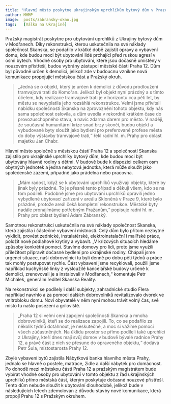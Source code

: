 ```yaml
---
title: "Hlavní město poskytne ukrajinským uprchlíkům bytový dům v Praze 12"
author: MHMP
image: 	posts/zabransky-okno.jpg
tags:   [Válka na Ukrajině]
---
```


Pražský magistrát poskytne pro ubytování uprchlíků z Ukrajiny bytový dům v Modřanech. Díky rekonstrukci, kterou uskutečnila na své náklady společnost Skanska, se podařilo v krátké době zajistit opravy a vybavení domu, kde budou moci být ubytováni lidé prchající před ruskou agresí v osmi bytech. Vhodné osoby pro ubytování, které jsou dočasně umístěny v nouzovém přístřeší, budou vybrány zástupci městské části Praha 12. Dům byl původně určen k demolici, jelikož zde v budoucnu vznikne nová komunikace propojující městskou část a Pražský okruh.

> „Jedná se o objekt, který je určen k demolici z důvodu prodloužení tramvajové trati do Komořan. Jelikož byl objekt nyní prázdný a s tímto účelem, kdy realizace tramvajové trati je v horizontu cca pěti let, by městu se nevyplatila jeho rozsáhlá rekonstrukce. Velmi jsme přivítali nabídku společnosti Skanska na zprovoznění tohoto objektu, kdy nás sama společnost oslovila, a dům uvedla v rekordně krátkém čase do provozuschopného stavu, a navíc zdarma darem pro město. V naději, že současná humanitární krize snad brzy skončí, budou objekt a vybudované byty sloužit jako bydleni pro preferované profese města do doby výstavby tramvajové trati,“ řekl radní hl. m. Prahy pro oblast majetku Jan Chabr.

Hlavní město společně s městskou částí Praha 12 a společností Skanska zajistilo pro ukrajinské uprchlíky bytový dům, kde budou moci být ubytovány hlavně rodiny s dětmi. V budově bude k dispozici celkem osm obytných jednotek a jedna nebytová jednotka, která může sloužit jako společenské zázemí, případně jako prádelna nebo pracovna.

> „Mám radost, když se k ubytování uprchlíků využívají objekty, které by jinak byly prázdné. To je přesně tento případ a děkuji všem, kdo se na tom podíleli. Podobně jsme pro ubytování uprchlíků opravili jedno vybydlené ubytovací zařízení v areálu Skloněná v Praze 9, které bylo prázdné, protože areál čeká kompletní rekonstrukce. Městské byty nadále pronajímáme potřebným Pražanům,“ popisuje radní hl. m. Prahy pro oblast bydlení Adam Zábranský.

Samotnou rekonstrukci uskutečnila na své náklady společnost Skanska, která zajistila i částečné vybavení místností. Celý dům bylo přitom nezbytné vyklidit, provést zednické, instalatérské, elektroinstalační i malířské práce, položit nové podlahové krytiny a vybavit. „V krizových situacích hledáme způsoby konkrétní pomoci. Stavíme domovy pro lidi, proto jsme využili příležitost připravit dočasné bydlení pro ukrajinské rodiny. Chápali jsme urgenci situace, naši dobrovolníci tu byli denně po dobu pěti týdnů a práce tak mohly postupovat rychle. Část vybavení jsme recyklovali, použili jsme například kuchyňské linky z vysloužilé kancelářské budovy určené k demolici, zrenovovali je a instalovali v Modřanech,“ komentuje Petr Michálek, generální ředitel Skanska Reality.

Na rekonstrukci se podílely i další subjekty, zahradnické studio Flera například navrhlo a za pomoci dalších dobrovolníků revitalizovalo dvorek ve vnitrobloku domu. Noví obyvatelé v něm nyní mohou trávit volný čas, své místo tu našlo posezení a griloviště.

> „Praha 12 si velmi cení zapojení společnosti Skanska a mnoha dobrovolníků, kteří se do realizace zapojili. To, co se podařilo za několik týdnů dotáhnout, je neskutečné, a moc si vážíme pomoci všech zúčastněných. Na úklidu prostor se přímo podíleli také uprchlíci z Ukrajiny, kteří dnes mají svůj domov v budově bývalé radnice Prahy 12, a právě část z nich se přesune do opraveného objektu,“ dodává Petr Šula, místostarosta Prahy 12.

Zbylé vybavení bytů zajistila Nábytková banka hlavního města Prahy, jednalo se hlavně o postele, matrace, židle a další nábytek pro domácnost. Po dohodě mezi městskou částí Praha 12 a pražským magistrátem bude vybírat vhodné osoby pro ubytování v tomto objektu z řad ukrajinských uprchlíků přímo městská část, kterým poskytuje dočasné nouzové přístřeší. Tento dům nebude sloužit k ubytování dlouhodobě, jelikož bude v následujících letech zdemolován z důvodu stavby nové komunikace, která propojí Prahu 12 s Pražským okruhem.

 

